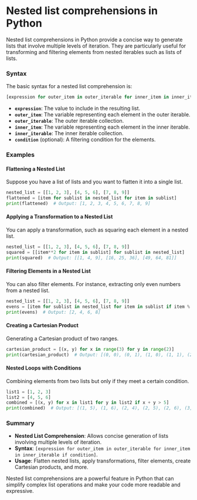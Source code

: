 # Nested list comprehensions in Python

Nested list comprehensions in Python provide a concise way to generate lists that involve multiple levels of iteration. They are particularly useful for transforming and filtering elements from nested iterables such as lists of lists.

### Syntax

The basic syntax for a nested list comprehension is:

```python
[expression for outer_item in outer_iterable for inner_item in inner_iterable if condition]
```

- **`expression`**: The value to include in the resulting list.
- **`outer_item`**: The variable representing each element in the outer iterable.
- **`outer_iterable`**: The outer iterable collection.
- **`inner_item`**: The variable representing each element in the inner iterable.
- **`inner_iterable`**: The inner iterable collection.
- **`condition`** (optional): A filtering condition for the elements.

### Examples

#### Flattening a Nested List

Suppose you have a list of lists and you want to flatten it into a single list.

```python
nested_list = [[1, 2, 3], [4, 5, 6], [7, 8, 9]]
flattened = [item for sublist in nested_list for item in sublist]
print(flattened)  # Output: [1, 2, 3, 4, 5, 6, 7, 8, 9]
```

#### Applying a Transformation to a Nested List

You can apply a transformation, such as squaring each element in a nested list.

```python
nested_list = [[1, 2, 3], [4, 5, 6], [7, 8, 9]]
squared = [[item**2 for item in sublist] for sublist in nested_list]
print(squared)  # Output: [[1, 4, 9], [16, 25, 36], [49, 64, 81]]
```

#### Filtering Elements in a Nested List

You can also filter elements. For instance, extracting only even numbers from a nested list.

```python
nested_list = [[1, 2, 3], [4, 5, 6], [7, 8, 9]]
evens = [item for sublist in nested_list for item in sublist if item % 2 == 0]
print(evens)  # Output: [2, 4, 6, 8]
```

#### Creating a Cartesian Product

Generating a Cartesian product of two ranges.

```python
cartesian_product = [(x, y) for x in range(3) for y in range(2)]
print(cartesian_product)  # Output: [(0, 0), (0, 1), (1, 0), (1, 1), (2, 0), (2, 1)]
```

#### Nested Loops with Conditions

Combining elements from two lists but only if they meet a certain condition.

```python
list1 = [1, 2, 3]
list2 = [4, 5, 6]
combined = [(x, y) for x in list1 for y in list2 if x + y > 5]
print(combined)  # Output: [(1, 5), (1, 6), (2, 4), (2, 5), (2, 6), (3, 4), (3, 5), (3, 6)]
```

### Summary

- **Nested List Comprehension**: Allows concise generation of lists involving multiple levels of iteration.
- **Syntax**: `[expression for outer_item in outer_iterable for inner_item in inner_iterable if condition]`.
- **Usage**: Flatten nested lists, apply transformations, filter elements, create Cartesian products, and more.

Nested list comprehensions are a powerful feature in Python that can simplify complex list operations and make your code more readable and expressive.